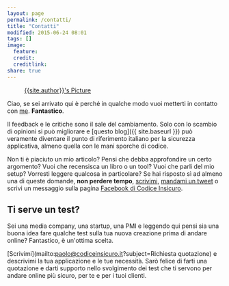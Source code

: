 ```yaml
---
layout: page
permalink: /contatti/
title: "Contatti"
modified: 2015-06-24 08:01
tags: []
image:
  feature:
  credit:
  creditlink:
share: true
---
```


<figure class="contact-author-image">
  <a class="img" href="{{ site.baseurl }}" style="background-image: url(/assets/images/profile.png)">
  <span class="hidden">{{site.author}}'s Picture</span></a>
</figure>

Ciao, se sei arrivato qui è perché in qualche modo vuoi metterti in contatto
con [me](mailto:paolo@codiceinsicuro.it). **Fantastico**.

Il feedback e le critiche sono il sale del cambiamento. Solo con lo scambio di
opinioni si può migliorare e [questo blog]({{ site.baseurl }}) può veramente
diventare il punto di riferimento italiano per la sicurezza applicativa, almeno
quella con le mani sporche di codice.

Non ti è piaciuto un mio articolo? Pensi che debba approfondire un certo
argomento? Vuoi che recensisca un libro o un tool? Vuoi che parli del mio
setup? Vorresti leggere qualcosa in particolare? Se hai risposto sì ad almeno
una di queste domande, **non perdere tempo**,
[scrivimi](mailto:paolo@codiceinsicuro.it), [mandami un
tweet](https://twitter.com/thesp0nge) o scrivi un messaggio sulla pagina
[Facebook di Codice Insicuro](https://www.facebook.com/codiceinsicuro).

## Ti serve un test?

Sei una media company, una startup, una PMI e leggendo qui pensi sia una buona
idea fare qualche test sulla tua nuova creazione prima di andare online?
Fantastico, è un'ottima scelta.

[Scrivimi](mailto:paolo@codiceinsicuro.it?subject=Richiesta quotazione) e
descrivimi la tua applicazione e le tue necessità. Sarò felice di farti una
quotazione e darti supporto nello svolgimento dei test che ti servono per
andare online più sicuro, per te e per i tuoi clienti.
